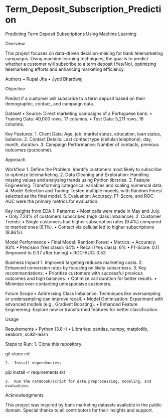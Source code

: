 # Term_Deposit_Subscription_Prediction

Predicting Term Deposit Subscriptions Using Machine Learning

Overview

This project focuses on data-driven decision-making for bank telemarketing campaigns. Using machine learning techniques, the goal is to predict whether a customer will subscribe to a term deposit (Yes/No), optimizing telemarketing efforts and enhancing marketing efficiency.

Authors
	•	Rupal Jha
	•	Jyoti Bhardwaj

Objective

Predict if a customer will subscribe to a term deposit based on their demographic, contact, and campaign data.

Dataset
	•	Source: Direct marketing campaigns of a Portuguese bank.
	•	Training Data: 40,000 rows, 17 columns.
	•	Test Data: 5,211 rows, 16 columns.

Key Features:
	1.	Client Data: Age, job, marital status, education, loan status, balance.
	2.	Contact Details: Last contact type (cellular/telephone), day, month, duration.
	3.	Campaign Performance: Number of contacts, previous outcomes (poutcome).

Approach

Workflow
	1.	Define the Problem: Identify customers most likely to subscribe to optimize telemarketing.
	2.	Data Cleaning and Exploration: Handling missing values and analyzing trends using Python libraries.
	3.	Feature Engineering: Transforming categorical variables and scaling numerical data.
	4.	Model Selection and Tuning: Tested multiple models, with Random Forest selected as the final model.
	5.	Evaluation: Accuracy, F1-Score, and ROC-AUC were the primary metrics for evaluation.

Key Insights from EDA
	1.	Patterns:
	•	Most calls were made in May and July.
	•	Only 7.24% of customers subscribed (high class imbalance).
	2.	Customer Trends:
	•	Single customers had higher subscription rates (9.4%) compared to married ones (6.1%).
	•	Contact via cellular led to higher subscriptions (8.96%).

Model Performance
	•	Final Model: Random Forest
	•	Metrics:
	•	Accuracy: 93%
	•	Precision (Yes class): 64%
	•	Recall (Yes class): 6%
	•	F1-Score: 0.11 (Improved to 0.37 after tuning)
	•	ROC-AUC: 0.53

Business Impact
	1.	Improved targeting reduces marketing costs.
	2.	Enhanced conversion rates by focusing on likely subscribers.
	3.	Key recommendations:
	•	Prioritize customers with successful previous outcomes and high balances.
	•	Optimize call duration for better results.
	•	Minimize over-contacting unresponsive customers.

Future Scope
	•	Addressing Class Imbalance: Techniques like oversampling or undersampling can improve recall.
	•	Model Optimization: Experiment with advanced models (e.g., Gradient Boosting).
	•	Enhanced Feature Engineering: Explore new or transformed features for better classification.

Usage

Requirements
	•	Python (3.8+)
	•	Libraries: pandas, numpy, matplotlib, seaborn, scikit-learn

Steps to Run:
	1.	Clone this repository.

git clone <repository-url>
cd <repository-folder>


	2.	Install dependencies:

pip install -r requirements.txt


	3.	Run the notebook/script for data preprocessing, modeling, and evaluation.

Acknowledgments

This project was inspired by bank marketing datasets available in the public domain. Special thanks to all contributors for their insights and support.
